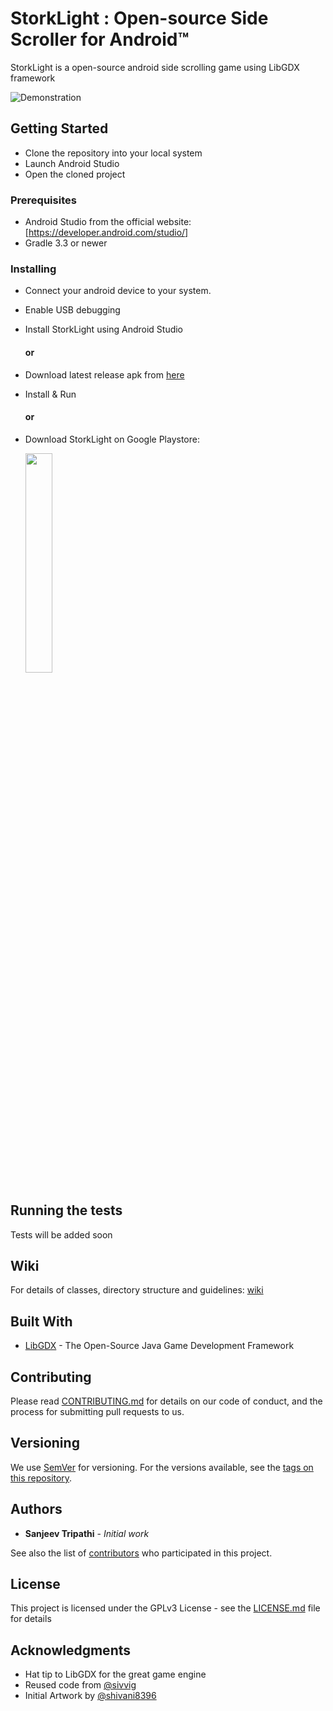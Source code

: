 # StorkLight : Open-source Side Scroller for Android™

StorkLight is a open-source android side scrolling game using LibGDX framework

![Demonstration](demonstration/storklight_demo.gif)

## Getting Started

- Clone the repository into your local system
- Launch Android Studio
- Open the cloned project

### Prerequisites

- Android Studio from the official website: [https://developer.android.com/studio/]
- Gradle 3.3 or newer

### Installing

- Connect your android device to your system.
- Enable USB debugging
- Install StorkLight using Android Studio

  #### or

- Download latest release apk from [here](https://github.com/sanjeev309/storklight/releases)
- Install & Run

  #### or
- Download StorkLight on Google Playstore:
  
  [<img src="https://play.google.com/intl/en_us/badges/images/generic/en_badge_web_generic.png" width="30%" height="30%" target="_blank">](https://play.google.com/store/apps/details?id=com.studio.sanjeev.storklight)
  
## Running the tests

Tests will be added soon

## Wiki

For details of classes, directory structure and guidelines: [wiki](https://github.com/sanjeev309/storklight/wiki)

## Built With

* [LibGDX](https://libgdx.badlogicgames.com/) - The Open-Source Java Game Development Framework

## Contributing

Please read [CONTRIBUTING.md](https://github.com/sanjeev309/storklight/blob/master/CONTRIBUTING.md) for details on our code of conduct, and the process for submitting pull requests to us.

## Versioning

We use [SemVer](http://semver.org/) for versioning. For the versions available, see the [tags on this repository](https://github.com/sanjeev309/storklight/tags).

## Authors

* **Sanjeev Tripathi** - *Initial work*

See also the list of [contributors](https://github.com/sanjeev309/storklight/blob/master/contributors.md) who participated in this project.

## License

This project is licensed under the GPLv3 License - see the [LICENSE.md](https://github.com/sanjeev309/storklight/blob/master/LICENSE) file for details

## Acknowledgments

* Hat tip to LibGDX for the great game engine
* Reused code from [@sivvig](https://github.com/sivvig/ZombieBird)
* Initial Artwork by [@shivani8396](https://github.com/shivani8396)
